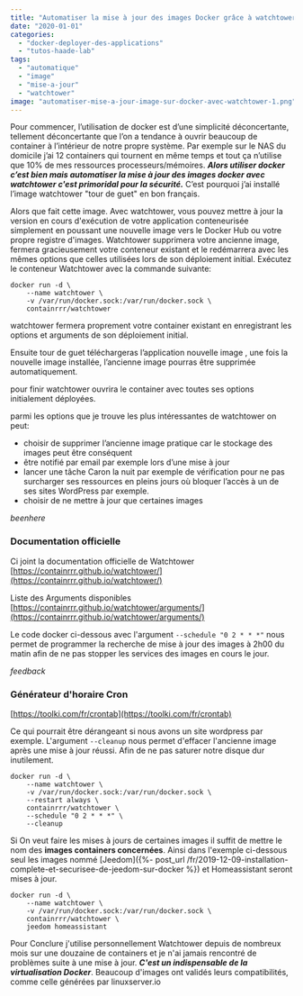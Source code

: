```yaml
---
title: "Automatiser la mise à jour des images Docker grâce à watchtower"
date: "2020-01-01"
categories:
  - "docker-deployer-des-applications"
  - "tutos-haade-lab"
tags:
  - "automatique"
  - "image"
  - "mise-a-jour"
  - "watchtower"
image: "automatiser-mise-a-jour-image-sur-docker-avec-watchtower-1.png"
---
```


Pour commencer, l’utilisation de docker est d’une simplicité déconcertante, tellement déconcertante que l’on a tendance à ouvrir beaucoup de container à l’intérieur de notre propre système. Par exemple sur le NAS du domicile j’ai 12 containers qui tournent en même temps et tout ça n’utilise que 10% de mes ressources processeurs/mémoires. **_Alors utiliser docker c’est bien mais automatiser la mise à jour des images docker avec watchtower c'est primoridal pour la sécurité._** C’est pourquoi j’ai installé l’image watchtower "tour de guet" en bon français.

Alors que fait cette image. Avec watchtower, vous pouvez mettre à jour la version en cours d'exécution de votre application conteneurisée simplement en poussant une nouvelle image vers le Docker Hub ou votre propre registre d'images. Watchtower supprimera votre ancienne image, fermera gracieusement votre conteneur existant et le redémarrera avec les mêmes options que celles utilisées lors de son déploiement initial. Exécutez le conteneur Watchtower avec la commande suivante:

```docker
docker run -d \
    --name watchtower \
    -v /var/run/docker.sock:/var/run/docker.sock \
    containrrr/watchtower
```

watchtower fermera proprement votre container existant en enregistrant les options et arguments de son déploiement initial.

Ensuite tour de guet téléchargeras l’application nouvelle image , une fois la nouvelle image installée, l’ancienne image pourras être supprimée automatiquement.

pour finir watchtower ouvrira le container avec toutes ses options initialement déployées.

parmi les options que je trouve les plus intéressantes de watchtower on peut:

- choisir de supprimer l’ancienne image pratique car le stockage des images peut être conséquent 
- être notifié par email par exemple lors d’une mise à jour
- lancer une tâche Caron la nuit par exemple de vérification pour ne pas surcharger ses ressources en pleins jours où bloquer l’accès à un de ses sites WordPress par exemple.
- choisir de ne mettre à jour que certaines images

_beenhere_

### Documentation officielle

Ci joint la documentation officielle de Watchtower  
[https://containrrr.github.io/watchtower/](https://containrrr.github.io/watchtower/)  

Liste des Arguments disponibles  
[https://containrrr.github.io/watchtower/arguments/](https://containrrr.github.io/watchtower/arguments/)

Le code docker ci-dessous avec l'argument `--schedule "0 2 * * *"` nous permet de programmer la recherche de mise à jour des images à 2h00 du matin afin de ne pas stopper les services des images en cours le jour.

_feedback_

### Générateur d'horaire Cron

[https://toolki.com/fr/crontab](https://toolki.com/fr/crontab)

Ce qui pourrait être dérangeant si nous avons un site wordpress par exemple. L'argument `--cleanup` nous permet d'effacer l'ancienne image après une mise à jour réussi. Afin de ne pas saturer notre disque dur inutilement.

```docker
docker run -d \
    --name watchtower \
    -v /var/run/docker.sock:/var/run/docker.sock \
    --restart always \
    containrrr/watchtower \
    --schedule "0 2 * * *" \
    --cleanup
```

Si On veut faire les mises à jours de certaines images il suffit de mettre le nom des **images containers concernées**. Ainsi dans l'exemple ci-dessous seul les images nommé [Jeedom]({%- post_url /fr/2019-12-09-installation-complete-et-securisee-de-jeedom-sur-docker %}) et Homeassistant seront mises à jour.

```docker
docker run -d \
    --name watchtower \
    -v /var/run/docker.sock:/var/run/docker.sock \
    containrrr/watchtower \
    jeedom homeassistant
```

Pour Conclure j'utilise personnellement Watchtower depuis de nombreux mois sur une douzaine de containers et je n'ai jamais rencontré de problèmes suite à une mise à jour. **_C'est un indispensable de la virtualisation Docker_**. Beaucoup d'images ont validés leurs compatibilités, comme celle générées par linuxserver.io
